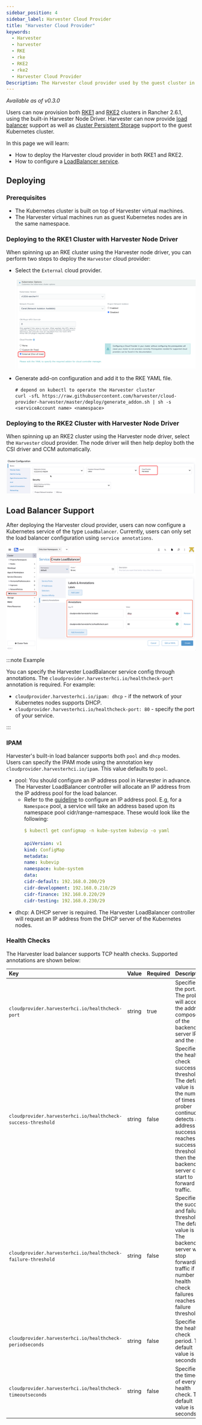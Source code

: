 ```yaml
---
sidebar_position: 4
sidebar_label: Harvester Cloud Provider
title: "Harvester Cloud Provider"
keywords:
  - Harvester
  - harvester
  - RKE 
  - rke
  - RKE2
  - rke2
  - Harvester Cloud Provider
Description: The Harvester cloud provider used by the guest cluster in Harvester provides a CSI interface and cloud controller manager (CCM) which implements a built-in load balancer.
---
```


_Available as of v0.3.0_

Users can now provision both [RKE1](./node/rke1-cluster.md) and [RKE2](./node/rke2-cluster.md) clusters in Rancher 2.6.1, using the built-in Harvester Node Driver. Harvester can now provide [load balancer](#load-balancer-support) support as well as [cluster Persistent Storage](./csi-driver.md) support to the guest Kubernetes cluster.

In this page we will learn:

- How to deploy the Harvester cloud provider in both RKE1 and RKE2.
- How to configure a [LoadBalancer service](#load-balancer-support).

## Deploying

### Prerequisites
- The Kubernetes cluster is built on top of Harvester virtual machines.
- The Harvester virtual machines run as guest Kubernetes nodes are in the same namespace.

### Deploying to the RKE1 Cluster with Harvester Node Driver
When spinning up an RKE cluster using the Harvester node driver, you can perform two steps to deploy the `Harvester` cloud provider:

- Select the `External` cloud provider.

  ![](./assets/rke-cloud-provider.png)
  
- Generate add-on configuration and add it to the RKE YAML file.
  ```
  # depend on kubectl to operate the Harvester cluster
  curl -sfL https://raw.githubusercontent.com/harvester/cloud-provider-harvester/master/deploy/generate_addon.sh | sh -s <serviceAccount name> <namespace>
  ```
  
### Deploying to the RKE2 Cluster with Harvester Node Driver
When spinning up an RKE2 cluster using the Harvester node driver, select the `Harvester` cloud provider. The node driver will then help deploy both the CSI driver and CCM automatically.

  ![](./assets/rke2-cloud-provider.png)

## Load Balancer Support
After deploying the Harvester cloud provider, users can now configure a Kubernetes service of the type `LoadBalancer`. Currently, users can only set the load balancer configuration using `service annotations`.

  ![](./assets/lb-svc.png)

:::note Example

You can specify the Harvester LoadBalancer service config through annotations. The `cloudprovider.harvesterhci.io/healthcheck-port` annotation is required. For example:

- `cloudprovider.harvesterhci.io/ipam: dhcp` - if the network of your Kubernetes nodes supports DHCP.
- `cloudprovider.harvesterhci.io/healthcheck-port: 80` - specify the port of your service.

:::

### IPAM
Harvester's built-in load balancer supports both `pool` and `dhcp` modes. Users can specify the IPAM mode using the annotation key `cloudprovider.harvesterhci.io/ipam`. This value defaults to `pool`.

- pool: You should configure an IP address pool in Harvester in advance. The Harvester LoadBalancer controller will allocate an IP address from the IP address pool for the load balancer.
    - Refer to the [guideline](https://github.com/kube-vip/kube-vip-cloud-provider#global-and-namespace-pools) to configure an IP address pool. E.g, for a `Namespace` pool,
      a service will take an address based upon its namespace pool cidr/range-namespace. These would look like the following:
        ```YAML
        $ kubectl get configmap -n kube-system kubevip -o yaml

        apiVersion: v1
        kind: ConfigMap
        metadata:
        name: kubevip
        namespace: kube-system
        data:
        cidr-default: 192.168.0.200/29
        cidr-development: 192.168.0.210/29
        cidr-finance: 192.168.0.220/29
        cidr-testing: 192.168.0.230/29
        ```                                                                                                                                                                                               
- dhcp:  A DHCP server is required. The Harvester LoadBalancer controller will request an IP address from the DHCP server of the Kubernetes nodes.

### Health Checks
The Harvester load balancer supports TCP health checks. Supported annotations are shown below:

| Key | Value | Required | Description |
|:---|:---|:---|:---|
| `cloudprovider.harvesterhci.io/healthcheck-port` | string | true | Specifies the port. The prober will access the address composed of the backend server IP and the port.
| `cloudprovider.harvesterhci.io/healthcheck-success-threshold` | string | false | Specifies the health check success threshold. The default value is 1. If the number of times the prober continuously detects an address successfully reaches the success threshold, then the backend server can start to forward traffic.
| `cloudprovider.harvesterhci.io/healthcheck-failure-threshold` | string | false | Specifies the success and failure threshold. The default value is 3. The backend server will stop forwarding traffic if the number of health check failures reaches the failure threshold.
| `cloudprovider.harvesterhci.io/healthcheck-periodseconds` | string | false |  Specifies the health check period. The default value is 5 seconds.
| `cloudprovider.harvesterhci.io/healthcheck-timeoutseconds` | string | false | Specifies the timeout of every health check. The default value is 3 seconds.
